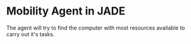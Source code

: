 # Mobility Agent in JADE
The agent will try to find the computer with most resources available to carry out it's tasks.